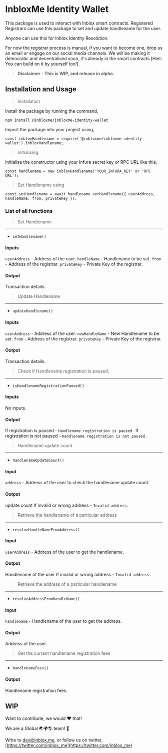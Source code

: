 # InbloxMe Identity Wallet

This package is used to interact with Inblox smart contracts. Registered Registrars can use this package to set and update handlename for the user.

Anyone can use this for Inblox Identity Resolution.

For now the registrar process is manual, if you want to become one, drop us an email or engage on our social media channels.
We will be making it democratic and decentralised soon, it's already in the smart contracts [Hint: You can build on it by yourself too!].

> **Disclaimer - This is WIP, and release in alpha.**

## Installation and Usage

> Installation

Install the package by running the command,

```npm install @inbloxme/inbloxme-identity-wallet```

Import the package into your project using,

```const inbloxHandlename = require('@inbloxme/inbloxme-identity-wallet').InbloxHandlename;```

> Initialising

Initialise the constructor using your Infura secret key or RPC URL like this,

```const handlename = new inbloxHandlename('YOUR_INFURA_KEY' or 'RPC URL');```

> Set Handlename using

```const setHandlename = await handlename.setHandlename({ userAddress, handleName, from, privateKey });```

### List of all functions

> Set Handlename

---

* ```setHandlename()```

#### Inputs

```userAddress``` - Address of the user.
```handleName``` - Handlename to be set.
```from``` - Address of the registrar.
```privateKey``` - Private Key of the registrar.

#### Output

Transaction details.

> Update Handlename

___

* ```updateHandlename()```

#### Inputs

```userAddress``` - Address of the user.
```newHandleName``` - New Handlename to be set.
```from``` - Address of the registrar.
```privateKey``` - Private Key of the registrar.

#### Output

Transaction details.

> Check if Handlename registration is paused,

---

* ```isHandlenameRegistrationPaused()```

#### Inputs

No inputs.

#### Output

If registration is paused - ```Handlename registration is paused.```
If registration is not paused - ```Handlename registration is not paused.```

> Handlename update count

---

* ```handlenameUpdateCount()```

#### Input

```address``` - Address of the user to check the handlename update count.

#### Output

update count
If invalid or wrong address - ```Invalid address.```

> Retrieve the handlename of a particular address

---

* ```resolveHandleNameFromAddress()```

#### Input

```userAddress``` - Address of the user to get the handlename.

#### Output

Handlename of the user
If invalid or wrong address - ```Invalid address.```

> Retrieve the address of a particular handlename

---

* ```resolveAddressFromHandleName()```

#### Input

```handlename``` - Handlename of the user to get the address.

#### Output

Address of the user.

> Get the current handlename registration fees

---

* ```handlenameFees()```

#### Output

Handlename registration fees.

## WIP

Want to contribute, we would :heart: that!

We are a Global :earth_asia::earth_africa::earth_americas: team! :muscle:

Write to dev@inblox.me, or follow us on twitter, [https://twitter.com/inblox_me](https://twitter.com/inblox_me)
